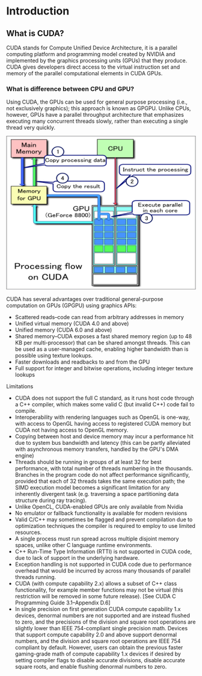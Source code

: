 # Introduction

## What is CUDA?

CUDA stands for Compute Unified Device Architecture, it is a parallel computing platform and programming model created by NVIDIA and implemented by the graphics processing units \(GPUs\) that they produce. CUDA gives developers direct access to the virtual instruction set and memory of the parallel computational elements in CUDA GPUs.

### What is difference between CPU and GPU?

Using CUDA, the GPUs can be used for general purpose processing \(i.e., not exclusively graphics\); this approach is known as GPGPU. Unlike CPUs, however, GPUs have a parallel throughput architecture that emphasizes executing many concurrent threads slowly, rather than executing a single thread very quickly.

![](.gitbook/assets/CUDA_processing_flow.png)

CUDA has several advantages over traditional general-purpose computation on GPUs \(GPGPU\) using graphics APIs:

* Scattered reads–code can read from arbitrary addresses in memory
* Unified virtual memory \(CUDA 4.0 and above\)
* Unified memory \(CUDA 6.0 and above\)
* Shared memory–CUDA exposes a fast shared memory region \(up to 48 KB per multi-processor\) that can be shared amongst threads. This can be used as a user-managed cache, enabling higher bandwidth than is possible using texture lookups.
* Faster downloads and readbacks to and from the GPU
* Full support for integer and bitwise operations, including integer texture lookups

Limitations

* CUDA does not support the full C standard, as it runs host code through a C++ compiler, which makes some valid C \(but invalid C++\) code fail to compile.
* Interoperability with rendering languages such as OpenGL is one-way, with access to OpenGL having access to registered CUDA memory but CUDA not having access to OpenGL memory.
* Copying between host and device memory may incur a performance hit due to system bus bandwidth and latency \(this can be partly alleviated with asynchronous memory transfers, handled by the GPU's DMA engine\)
* Threads should be running in groups of at least 32 for best performance, with total number of threads numbering in the thousands. Branches in the program code do not affect performance significantly, provided that each of 32 threads takes the same execution path; the SIMD execution model becomes a significant limitation for any inherently divergent task \(e.g. traversing a space partitioning data structure during ray tracing\).
* Unlike OpenCL, CUDA-enabled GPUs are only available from Nvidia
* No emulator or fallback functionality is available for modern revisions
* Valid C/C++ may sometimes be flagged and prevent compilation due to optimization techniques the compiler is required to employ to use limited resources.
* A single process must run spread across multiple disjoint memory spaces, unlike other C language runtime environments.
* C++ Run-Time Type Information \(RTTI\) is not supported in CUDA code, due to lack of support in the underlying hardware.
* Exception handling is not supported in CUDA code due to performance overhead that would be incurred by across many thousands of parallel threads running.
* CUDA \(with compute capability 2.x\) allows a subset of C++ class functionality, for example member functions may not be virtual \(this restriction will be removed in some future release\). \[See CUDA C Programming Guide 3.1–Appendix D.6\]
* In single precision on first generation CUDA compute capability 1.x devices, denormal numbers are not supported and are instead flushed to zero, and the precisions of the division and square root operations are slightly lower than IEEE 754-compliant single precision math. Devices that support compute capability 2.0 and above support denormal numbers, and the division and square root operations are IEEE 754 compliant by default. However, users can obtain the previous faster gaming-grade math of compute capability 1.x devices if desired by setting compiler flags to disable accurate divisions, disable accurate square roots, and enable flushing denormal numbers to zero.


